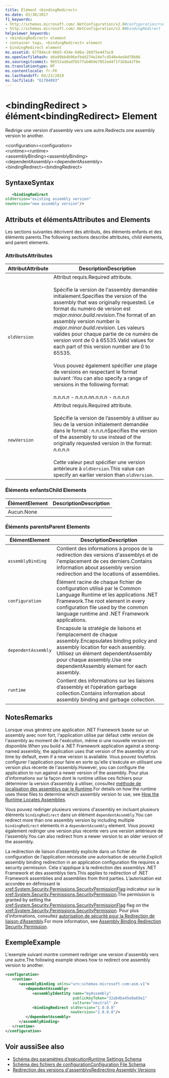```yaml
---
title: Élément <bindingRedirect>
ms.date: 03/30/2017
f1_keywords:
- http://schemas.microsoft.com/.NetConfiguration/v2.0#configuration/runtime/assemblyBinding/dependentAssembly/bindingRedirect
- http://schemas.microsoft.com/.NetConfiguration/v2.0#bindingRedirect
helpviewer_keywords:
- <bindingRedirect> element
- container tags, <bindingRedirect> element
- bindingRedirect element
ms.assetid: 67784ecd-9663-434e-bd6a-26975e447ac0
ms.openlocfilehash: dda99bb4b96efbdd274e24e7cd548e4ed4df8b66
ms.sourcegitcommit: 9b552addadfb57fab0b9e7852ed4f1f1b8a42f8e
ms.translationtype: MT
ms.contentlocale: fr-FR
ms.lasthandoff: 04/23/2019
ms.locfileid: "61704893"
---
```

# <a name="bindingredirect-element"></a><span data-ttu-id="cde43-102">\<bindingRedirect > élément</span><span class="sxs-lookup"><span data-stu-id="cde43-102">\<bindingRedirect> Element</span></span>
<span data-ttu-id="cde43-103">Redirige une version d'assembly vers une autre.</span><span class="sxs-lookup"><span data-stu-id="cde43-103">Redirects one assembly version to another.</span></span>  
  
 <span data-ttu-id="cde43-104">\<configuration></span><span class="sxs-lookup"><span data-stu-id="cde43-104">\<configuration></span></span>  
<span data-ttu-id="cde43-105">\<runtime></span><span class="sxs-lookup"><span data-stu-id="cde43-105">\<runtime></span></span>  
<span data-ttu-id="cde43-106">\<assemblyBinding></span><span class="sxs-lookup"><span data-stu-id="cde43-106">\<assemblyBinding></span></span>  
<span data-ttu-id="cde43-107">\<dependentAssembly></span><span class="sxs-lookup"><span data-stu-id="cde43-107">\<dependentAssembly></span></span>  
<span data-ttu-id="cde43-108">\<bindingRedirect></span><span class="sxs-lookup"><span data-stu-id="cde43-108">\<bindingRedirect></span></span>  
  
## <a name="syntax"></a><span data-ttu-id="cde43-109">Syntaxe</span><span class="sxs-lookup"><span data-stu-id="cde43-109">Syntax</span></span>  
  
```xml  
   <bindingRedirect    
oldVersion="existing assembly version"  
newVersion="new assembly version"/>  
```  
  
## <a name="attributes-and-elements"></a><span data-ttu-id="cde43-110">Attributs et éléments</span><span class="sxs-lookup"><span data-stu-id="cde43-110">Attributes and Elements</span></span>  
 <span data-ttu-id="cde43-111">Les sections suivantes décrivent des attributs, des éléments enfants et des éléments parents.</span><span class="sxs-lookup"><span data-stu-id="cde43-111">The following sections describe attributes, child elements, and parent elements.</span></span>  
  
### <a name="attributes"></a><span data-ttu-id="cde43-112">Attributs</span><span class="sxs-lookup"><span data-stu-id="cde43-112">Attributes</span></span>  
  
|<span data-ttu-id="cde43-113">Attribut</span><span class="sxs-lookup"><span data-stu-id="cde43-113">Attribute</span></span>|<span data-ttu-id="cde43-114">Description</span><span class="sxs-lookup"><span data-stu-id="cde43-114">Description</span></span>|  
|---------------|-----------------|  
|`oldVersion`|<span data-ttu-id="cde43-115">Attribut requis.</span><span class="sxs-lookup"><span data-stu-id="cde43-115">Required attribute.</span></span><br /><br /> <span data-ttu-id="cde43-116">Spécifie la version de l'assembly demandée initialement.</span><span class="sxs-lookup"><span data-stu-id="cde43-116">Specifies the version of the assembly that was originally requested.</span></span> <span data-ttu-id="cde43-117">Le format du numéro de version est *major.minor.build.revision*.</span><span class="sxs-lookup"><span data-stu-id="cde43-117">The format of an assembly version number is *major.minor.build.revision*.</span></span> <span data-ttu-id="cde43-118">Les valeurs valides pour chaque partie de ce numéro de version vont de 0 à 65535.</span><span class="sxs-lookup"><span data-stu-id="cde43-118">Valid values for each part of this version number are 0 to 65535.</span></span><br /><br /> <span data-ttu-id="cde43-119">Vous pouvez également spécifier une plage de versions en respectant le format suivant :</span><span class="sxs-lookup"><span data-stu-id="cde43-119">You can also specify a range of versions in the following format:</span></span><br /><br /> <span data-ttu-id="cde43-120">*n.n.n.n - n.n.n.n*</span><span class="sxs-lookup"><span data-stu-id="cde43-120">*n.n.n.n - n.n.n.n*</span></span>|  
|`newVersion`|<span data-ttu-id="cde43-121">Attribut requis.</span><span class="sxs-lookup"><span data-stu-id="cde43-121">Required attribute.</span></span><br /><br /> <span data-ttu-id="cde43-122">Spécifie la version de l’assembly à utiliser au lieu de la version initialement demandée dans le format : *n.n.n.n*</span><span class="sxs-lookup"><span data-stu-id="cde43-122">Specifies the version of the assembly to use instead of the originally requested version in the format: *n.n.n.n*</span></span><br /><br /> <span data-ttu-id="cde43-123">Cette valeur peut spécifier une version antérieure à `oldVersion`.</span><span class="sxs-lookup"><span data-stu-id="cde43-123">This value can specify an earlier version than `oldVersion`.</span></span>|  
  
### <a name="child-elements"></a><span data-ttu-id="cde43-124">Éléments enfants</span><span class="sxs-lookup"><span data-stu-id="cde43-124">Child Elements</span></span>  
  
|<span data-ttu-id="cde43-125">Élément</span><span class="sxs-lookup"><span data-stu-id="cde43-125">Element</span></span>|<span data-ttu-id="cde43-126">Description</span><span class="sxs-lookup"><span data-stu-id="cde43-126">Description</span></span>|  
|-------------|-----------------|  
|<span data-ttu-id="cde43-127">Aucun.</span><span class="sxs-lookup"><span data-stu-id="cde43-127">None</span></span>||  
  
### <a name="parent-elements"></a><span data-ttu-id="cde43-128">Éléments parents</span><span class="sxs-lookup"><span data-stu-id="cde43-128">Parent Elements</span></span>  
  
|<span data-ttu-id="cde43-129">Élément</span><span class="sxs-lookup"><span data-stu-id="cde43-129">Element</span></span>|<span data-ttu-id="cde43-130">Description</span><span class="sxs-lookup"><span data-stu-id="cde43-130">Description</span></span>|  
|-------------|-----------------|  
|`assemblyBinding`|<span data-ttu-id="cde43-131">Contient des informations à propos de la redirection des versions d'assemblys et de l'emplacement de ces derniers.</span><span class="sxs-lookup"><span data-stu-id="cde43-131">Contains information about assembly version redirection and the locations of assemblies.</span></span>|  
|`configuration`|<span data-ttu-id="cde43-132">Élément racine de chaque fichier de configuration utilisé par le Common Language Runtime et les applications .NET Framework.</span><span class="sxs-lookup"><span data-stu-id="cde43-132">The root element in every configuration file used by the common language runtime and .NET Framework applications.</span></span>|  
|`dependentAssembly`|<span data-ttu-id="cde43-133">Encapsule la stratégie de liaisons et l’emplacement de chaque assembly.</span><span class="sxs-lookup"><span data-stu-id="cde43-133">Encapsulates binding policy and assembly location for each assembly.</span></span> <span data-ttu-id="cde43-134">Utilisez un élément dependentAssembly pour chaque assembly.</span><span class="sxs-lookup"><span data-stu-id="cde43-134">Use one dependentAssembly element for each assembly.</span></span>|  
|`runtime`|<span data-ttu-id="cde43-135">Contient des informations sur les liaisons d’assembly et l’opération garbage collection.</span><span class="sxs-lookup"><span data-stu-id="cde43-135">Contains information about assembly binding and garbage collection.</span></span>|  
  
## <a name="remarks"></a><span data-ttu-id="cde43-136">Notes</span><span class="sxs-lookup"><span data-stu-id="cde43-136">Remarks</span></span>  
 <span data-ttu-id="cde43-137">Lorsque vous générez une application .NET Framework basée sur un assembly avec nom fort, l'application utilise par défaut cette version de l'assembly au moment de l'exécution, même si une nouvelle version est disponible.</span><span class="sxs-lookup"><span data-stu-id="cde43-137">When you build a .NET Framework application against a strong-named assembly, the application uses that version of the assembly at run time by default, even if a new version is available.</span></span> <span data-ttu-id="cde43-138">Vous pouvez toutefois configurer l'application pour faire en sorte qu'elle s'exécute en utilisant une version plus récente de l'assembly.</span><span class="sxs-lookup"><span data-stu-id="cde43-138">However, you can configure the application to run against a newer version of the assembly.</span></span> <span data-ttu-id="cde43-139">Pour plus d’informations sur la façon dont le runtime utilise ces fichiers pour déterminer la version d’assembly à utiliser, consultez [méthode de localisation des assemblys par le Runtime](../../../../../docs/framework/deployment/how-the-runtime-locates-assemblies.md).</span><span class="sxs-lookup"><span data-stu-id="cde43-139">For details on how the runtime uses these files to determine which assembly version to use, see [How the Runtime Locates Assemblies](../../../../../docs/framework/deployment/how-the-runtime-locates-assemblies.md).</span></span>  
  
 <span data-ttu-id="cde43-140">Vous pouvez rediriger plusieurs versions d'assembly en incluant plusieurs éléments `bindingRedirect` dans un élément `dependentAssembly`.</span><span class="sxs-lookup"><span data-stu-id="cde43-140">You can redirect more than one assembly version by including multiple `bindingRedirect` elements in a `dependentAssembly` element.</span></span> <span data-ttu-id="cde43-141">Vous pouvez également rediriger une version plus récente vers une version antérieure de l'assembly.</span><span class="sxs-lookup"><span data-stu-id="cde43-141">You can also redirect from a newer version to an older version of the assembly.</span></span>  
  
 <span data-ttu-id="cde43-142">La redirection de liaison d’assembly explicite dans un fichier de configuration de l’application nécessite une autorisation de sécurité.</span><span class="sxs-lookup"><span data-stu-id="cde43-142">Explicit assembly binding redirection in an application configuration file requires a security permission.</span></span> <span data-ttu-id="cde43-143">Cela s'applique à la redirection des assemblys .NET Framework et des assemblys tiers.</span><span class="sxs-lookup"><span data-stu-id="cde43-143">This applies to redirection of .NET Framework assemblies and assemblies from third parties.</span></span> <span data-ttu-id="cde43-144">L’autorisation est accordée en définissant le <xref:System.Security.Permissions.SecurityPermissionFlag> indicateur sur le <xref:System.Security.Permissions.SecurityPermission>.</span><span class="sxs-lookup"><span data-stu-id="cde43-144">The permission is granted by setting the <xref:System.Security.Permissions.SecurityPermissionFlag> flag on the <xref:System.Security.Permissions.SecurityPermission>.</span></span> <span data-ttu-id="cde43-145">Pour plus d’informations, consultez [autorisation de sécurité pour la Redirection de liaison d’Assembly](../../../../../docs/framework/configure-apps/assembly-binding-redirection-security-permission.md).</span><span class="sxs-lookup"><span data-stu-id="cde43-145">For more information, see [Assembly Binding Redirection Security Permission](../../../../../docs/framework/configure-apps/assembly-binding-redirection-security-permission.md).</span></span>  
  
## <a name="example"></a><span data-ttu-id="cde43-146">Exemple</span><span class="sxs-lookup"><span data-stu-id="cde43-146">Example</span></span>  
 <span data-ttu-id="cde43-147">L'exemple suivant montre comment rediriger une version d'assembly vers une autre.</span><span class="sxs-lookup"><span data-stu-id="cde43-147">The following example shows how to redirect one assembly version to another.</span></span>  
  
```xml  
<configuration>  
   <runtime>  
      <assemblyBinding xmlns="urn:schemas-microsoft-com:asm.v1">  
         <dependentAssembly>  
            <assemblyIdentity name="myAssembly"  
                              publicKeyToken="32ab4ba45e0a69a1"  
                              culture="neutral" />  
            <bindingRedirect oldVersion="1.0.0.0"  
                             newVersion="2.0.0.0"/>  
         </dependentAssembly>  
      </assemblyBinding>  
   </runtime>  
</configuration>  
```  
  
## <a name="see-also"></a><span data-ttu-id="cde43-148">Voir aussi</span><span class="sxs-lookup"><span data-stu-id="cde43-148">See also</span></span>

- [<span data-ttu-id="cde43-149">Schéma des paramètres d’exécution</span><span class="sxs-lookup"><span data-stu-id="cde43-149">Runtime Settings Schema</span></span>](../../../../../docs/framework/configure-apps/file-schema/runtime/index.md)
- [<span data-ttu-id="cde43-150">Schéma des fichiers de configuration</span><span class="sxs-lookup"><span data-stu-id="cde43-150">Configuration File Schema</span></span>](../../../../../docs/framework/configure-apps/file-schema/index.md)
- [<span data-ttu-id="cde43-151">Redirection des versions d'assemblys</span><span class="sxs-lookup"><span data-stu-id="cde43-151">Redirecting Assembly Versions</span></span>](../../../../../docs/framework/configure-apps/redirect-assembly-versions.md)
